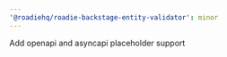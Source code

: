 ```yaml
---
'@roadiehq/roadie-backstage-entity-validator': minor
---
```


Add openapi and asyncapi placeholder support
